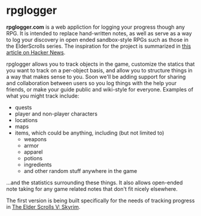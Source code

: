 rpglogger
=========

**rpglogger.com** is a web appliction for logging your progress though any RPG. It is intended to replace hand-written notes, as well as serve as a way to log your discovery in open ended sandbox-style RPGs such as those in the ElderScrolls series. The inspiration for the project is summarized in [this article on Hacker News](http://news.ycombinator.com/item?id=3256830).

rpglogger allows you to track objects in the game, customize the statics that you want to track on a per-object basis, and allow you to structure things in a way that makes sense to you. Soon we'll be adding support for sharing and collaboration between users so you log things with the help your friends, or make your guide public and wiki-style for everyone. Examples of what you might track include:

-   quests
-   player and non-player characters
-   locations
-   maps
-   items, which could be anything, including (but not limited to)
    -   weapons
    -   armor
    -   apparel
    -   potions
    -   ingredients
    -   and other random stuff anywhere in the game

...and the statistics surrounding these things. It also allows open-ended note taking for any game related notes that don't fit nicely elsewhere.

The first version is being built specifically for the needs of tracking progress in [The Elder Scrolls V: Skyrim](http://www.elderscrolls.com/).